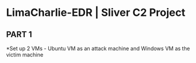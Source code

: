 # LimaCharlie-EDR | Sliver C2 Project
<h2>PART 1</h2>
 *Set up 2 VMs - Ubuntu VM as an attack machine and Windows VM as the victim machine
